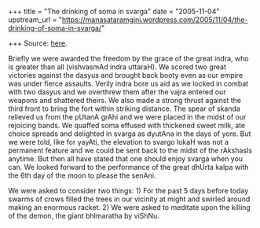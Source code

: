 +++
title = "The drinking of soma in svarga"
date = "2005-11-04"
upstream_url = "https://manasataramgini.wordpress.com/2005/11/04/the-drinking-of-soma-in-svarga/"

+++
Source: [here](https://manasataramgini.wordpress.com/2005/11/04/the-drinking-of-soma-in-svarga/).

Briefly we were awarded the freedom by the grace of the great indra, who is greater than all (vishvasmAd indra uttaraH). We scored two great victories against the dasyus and brought back booty even as our empire was under fierce assaults. Verily indra bore us aid as we locked in combat with two dasyus and we overthrew them after the vajra entered our weapons and shattered theirs. We also made a strong thrust against the third front to bring the fort within striking distance. The spear of skanda relieved us from the pUtanA grAhi and we were placed in the midst of our rejoicing bands. We quaffed soma effused with thickened sweet milk, ate choice spreads and delighted in svarga as dyutAna in the days of yore. But we were told, like for yayAti, the elevation to svargo lokaH was not a permanent feature and we could be sent back to the midst of the rAkshasIs anytime. But then all have stated that one should enjoy svarga when you can. We looked forward to the performance of the great dhUrta kalpa with the 6th day of the moon to please the senAni.

We were asked to consider two things: 1) For the past 5 days before today swarms of crows filled the trees in our vicinity at might and swirled around making an enormous racket. 2) We were asked to meditate upon the killing of the demon, the giant bhImaratha by viShNu.

